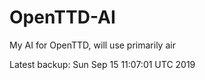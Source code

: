 # OpenTTD-AI
My AI for OpenTTD, will use primarily air

Latest backup: Sun Sep 15 11:07:01 UTC 2019
